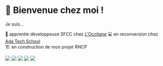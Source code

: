 <h1>👋 Bienvenue chez moi !</h1>

Je suis...

🌱 apprentie développeuse SFCC chez [L'Occitane](https://fr.loccitane.com/)
💻 en reconversion chez [Ada Tech School](https://adatechschool.fr/)  
🏗️ en construction de mon projet RNCP


![](http://github-profile-summary-cards.vercel.app/api/cards/profile-details?username=morganelepine&theme=discord_old_blurple)
![](http://github-profile-summary-cards.vercel.app/api/cards/repos-per-language?username=morganelepine&theme=discord_old_blurple)
![](http://github-profile-summary-cards.vercel.app/api/cards/most-commit-language?username=morganelepine&theme=discord_old_blurple)
![](http://github-profile-summary-cards.vercel.app/api/cards/stats?username=morganelepine&theme=discord_old_blurple)
![](http://github-profile-summary-cards.vercel.app/api/cards/productive-time?username=morganelepine&theme=discord_old_blurple&utcOffset=8)

<!---
morganelepine/morganelepine is a ✨ special ✨ repository because its `README.md` (this file) appears on your GitHub profile.
You can click the Preview link to take a look at your changes.
--->

